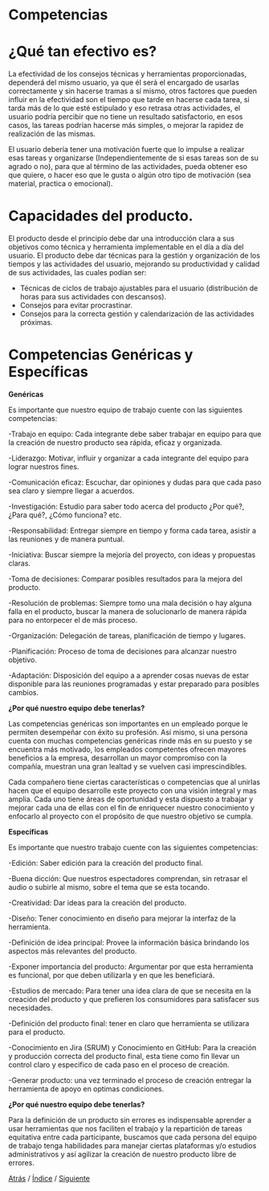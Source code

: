 # Competencias

# ¿Qué tan efectivo es?
La efectividad de los consejos técnicas y herramientas proporcionadas, dependerá del mismo usuario, ya que él será el encargado de usarlas correctamente y sin hacerse tramas a sí mismo, otros factores que pueden influir en la efectividad son el tiempo que tarde en hacerse cada tarea, si tarda más de lo que esté estipulado y eso retrasa otras actividades, el usuario podría percibir que no tiene un resultado satisfactorio, en esos casos, las tareas podrían hacerse más simples, o mejorar la rapidez de realización de las mismas.

El usuario debería tener una motivación fuerte que lo impulse a realizar esas tareas y organizarse (Independientemente de si esas tareas son de su agrado o no), para que al término de las actividades, pueda obtener eso que quiere, o hacer eso que le gusta o algún otro tipo de motivación (sea material, practica o emocional).

# Capacidades del producto.
El producto desde el principio debe dar una introducción clara a sus objetivos como técnica y herramienta implementable en el día a día del usuario.
El producto debe dar técnicas para la gestión y organización de los tiempos y las actividades del usuario, mejorando su productividad y calidad de sus actividades, las cuales podían ser:

- Técnicas de ciclos de trabajo ajustables para el usuario (distribución de horas para sus actividades con descansos).
- Consejos para evitar procrastinar.
- Consejos para la correcta gestión y calendarización de las actividades próximas.



# Competencias Genéricas y Específicas

**Genéricas** 

Es importante que nuestro equipo de trabajo cuente con las siguientes competencias:

-Trabajo en equipo: Cada integrante debe saber trabajar en equipo para que la creación de nuestro producto sea rápida, eficaz y organizada.

-Liderazgo: Motivar, influir y organizar a cada integrante del equipo para lograr nuestros fines.

-Comunicación eficaz: Escuchar, dar opiniones y dudas para que cada paso sea claro y siempre llegar a acuerdos.

-Investigación: Estudio para saber todo acerca del producto ¿Por qué?, ¿Para qué?, ¿Cómo funciona? etc.

-Responsabilidad: Entregar siempre en tiempo y forma cada tarea, asistir a las reuniones y de manera puntual.


-Iniciativa: Buscar siempre la mejoría del proyecto, con ideas y propuestas claras.

-Toma de decisiones: Comparar posibles resultados para la mejora del producto.

-Resolución de problemas: Siempre tomo una mala decisión o hay alguna falla en el producto, buscar la manera de solucionarlo de manera rápida para no entorpecer el de más proceso.

-Organización: Delegación de tareas, planificación de tiempo y lugares.

-Planificación: Proceso de toma de decisiones para alcanzar nuestro objetivo.

-Adaptación: Disposición del equipo a a aprender cosas nuevas de estar disponible para las reuniones programadas y estar preparado para posibles cambios.

**¿Por qué nuestro equipo debe tenerlas?**

Las competencias genéricas son importantes en un empleado porque le permiten desempeñar con éxito su profesión.
Así mismo, si una persona cuenta con muchas competencias genéricas rinde más en su puesto y se encuentra más motivado, los empleados competentes ofrecen mayores beneficios a la empresa, desarrollan un mayor compromiso con la compañía, muestran una gran lealtad y se vuelven casi imprescindibles.

Cada compañero tiene ciertas características o competencias  que al unirlas hacen que el equipo desarrolle este proyecto con una visión integral y mas amplia. Cada uno tiene áreas de oportunidad y esta dispuesto a trabajar y mejorar cada una de ellas con el fin de enriquecer nuestro conocimiento y enfocarlo al proyecto con el propósito de que nuestro objetivo se cumpla.

**Específicas**

Es importante que nuestro trabajo cuente con las siguientes competencias:

-Edición: Saber edición para la creación del producto final.

-Buena dicción: Que nuestros espectadores comprendan, sin retrasar el audio o subirle al mismo, sobre el tema que se esta tocando. 

-Creatividad: Dar ideas para la creación del producto.

-Diseño: Tener conocimiento en diseño para mejorar la interfaz de la herramienta.

-Definición de idea principal: Provee la información básica brindando los aspectos más relevantes del producto.

-Exponer importancia del producto: Argumentar por que esta herramienta es funcional, por que deben utilizarla y en que les beneficiará.

-Estudios de mercado: Para tener una idea clara de que se necesita en la creación del producto y que prefieren los consumidores para satisfacer sus necesidades.

-Definición del producto final: tener en claro que herramienta se utilizara para el producto.

-Conocimiento en Jira (SRUM) y Conocimiento en GitHub: Para la creación y producción correcta del producto final, esta tiene como fin llevar un control claro y 
especifico de cada paso en el proceso de creación.

-Generar producto: una vez terminado el proceso de creación entregar la herramienta de apoyo en optimas condiciones.

**¿Por qué nuestro equipo debe tenerlas?**

Para la definición de un producto sin errores es indispensable aprender a usar herramientas que nos faciliten el trabajo y la repartición de tareas equitativa entre cada participante, buscamos que cada persona del equipo de trabajo tenga habilidades para manejar ciertas plataformas y/o estudios administrativos y así agilizar la creación de nuestro producto libre de errores.


[Atrás](https://github.com/Ibis-C/Metodos-de-organizacion/blob/Segunda-Entrega/Documentacion/6.%20Datos%20de%20estudio%20e%20Investigacion.md#datos-de-estudio-e-investigación)
/ [Índice](https://github.com/Ibis-C/Metodos-de-organizacion/tree/Segunda-Entrega#%C3%ADndice-scroll) /
[Siguiente]()
